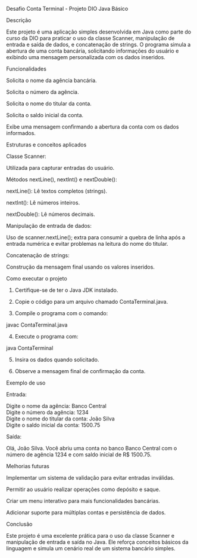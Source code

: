 Desafio Conta Terminal - Projeto DIO Java Básico

Descrição

Este projeto é uma aplicação simples desenvolvida em Java como parte do curso da DIO para praticar o uso da classe Scanner, manipulação de entrada e saída de dados, e concatenação de strings. O programa simula a abertura de uma conta bancária, solicitando informações do usuário e exibindo uma mensagem personalizada com os dados inseridos.

Funcionalidades

Solicita o nome da agência bancária.

Solicita o número da agência.

Solicita o nome do titular da conta.

Solicita o saldo inicial da conta.

Exibe uma mensagem confirmando a abertura da conta com os dados informados.


Estruturas e conceitos aplicados

Classe Scanner:

Utilizada para capturar entradas do usuário.


Métodos nextLine(), nextInt() e nextDouble():

nextLine(): Lê textos completos (strings).

nextInt(): Lê números inteiros.

nextDouble(): Lê números decimais.


Manipulação de entrada de dados:

Uso de scanner.nextLine(); extra para consumir a quebra de linha após a entrada numérica e evitar problemas na leitura do nome do titular.


Concatenação de strings:

Construção da mensagem final usando os valores inseridos.



Como executar o projeto

1. Certifique-se de ter o Java JDK instalado.


2. Copie o código para um arquivo chamado ContaTerminal.java.


3. Compile o programa com o comando:

javac ContaTerminal.java


4. Execute o programa com:

java ContaTerminal


5. Insira os dados quando solicitado.


6. Observe a mensagem final de confirmação da conta.



Exemplo de uso

Entrada:

Digite o nome da agência: Banco Central  
Digite o número da agência: 1234  
Digite o nome do titular da conta: João Silva  
Digite o saldo inicial da conta: 1500.75

Saída:

Olá, João Silva. Você abriu uma conta no banco Banco Central com o número de agência 1234 e com saldo inicial de R$ 1500.75.

Melhorias futuras

Implementar um sistema de validação para evitar entradas inválidas.

Permitir ao usuário realizar operações como depósito e saque.

Criar um menu interativo para mais funcionalidades bancárias.

Adicionar suporte para múltiplas contas e persistência de dados.


Conclusão

Este projeto é uma excelente prática para o uso da classe Scanner e manipulação de entrada e saída no Java. Ele reforça conceitos básicos da linguagem e simula um cenário real de um sistema bancário simples.

